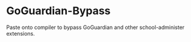 # GoGuardian-Bypass
Paste onto compiler to bypass GoGuardian and other school-administer extensions.
